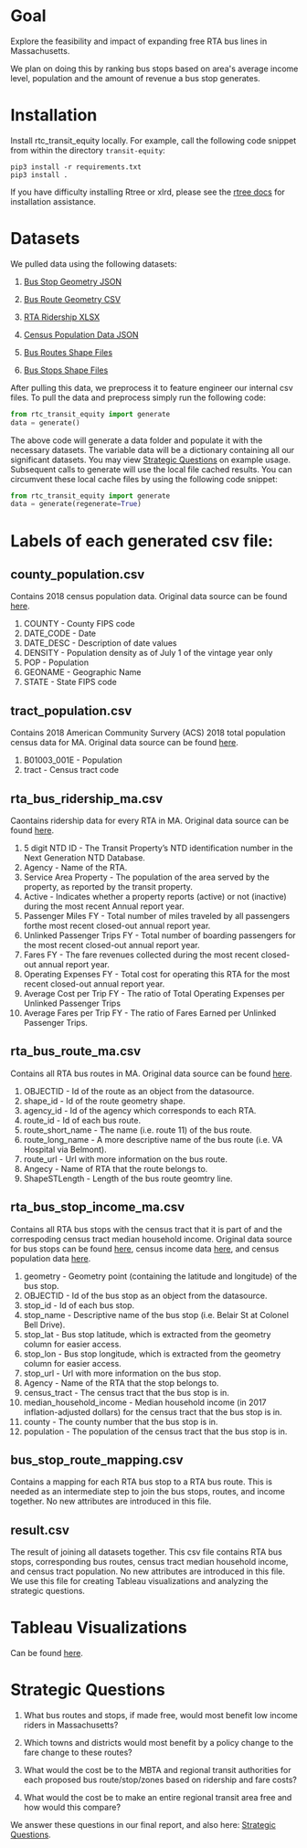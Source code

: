 # Goal
Explore the feasibility and impact of expanding free RTA bus lines in Massachusetts.

We plan on doing this by ranking bus stops based on area's average income level, population and the amount of revenue a bus stop generates.

# Installation
Install rtc_transit_equity locally. For example, call the following code snippet from within the directory `transit-equity`:

```
pip3 install -r requirements.txt
pip3 install .
```

If you have difficulty installing Rtree or xlrd, please see the [rtree docs](https://toblerity.org/rtree/) for installation assistance. 

# Datasets
We pulled data using the following datasets:

1. [Bus Stop Geometry JSON](https://gis.massdot.state.ma.us/arcgis/rest/services/Multimodal/RTAs/FeatureServer/1/query?where=1%3D1&outFields=*&outSR=4326&f=json)

2. [Bus Route Geometry CSV](https://opendata.arcgis.com/datasets/1cb5c63d6f114f8a94c6d5a0e03ae62e_0.csv?outSR=%7B%22latestWkid%22%3A3857%2C%22wkid%22%3A102100%7D)

3. [RTA Ridership XLSX](https://www.transit.dot.gov/sites/fta.dot.gov/files/2020-10/August%202020%20Adjusted%20Database.xlsx)

4. [Census Population Data JSON](https://api.census.gov/data/2018/pep/population?get=COUNTY,DATE_CODE,DATE_DESC,DENSITY,POP,GEONAME,STATE&for=county:*&in=state:25)

5. [Bus Routes Shape Files](https://opendata.arcgis.com/datasets/1cb5c63d6f114f8a94c6d5a0e03ae62e_0.zip)

6. [Bus Stops Shape Files](https://opendata.arcgis.com/datasets/9f0b255b1a314b70a396d93d4425f531_1.zip)

After pulling this data, we preprocess it to feature engineer our internal csv files. To pull the data and preprocess simply run the following code:

```python
from rtc_transit_equity import generate
data = generate()
```

The above code will generate a data folder and populate it with the necessary datasets. The variable data will be a dictionary containing all our significant datasets. You may view [Strategic Questions](https://github.com/cumason123/transit-equity/blob/master/notebooks/StrategicQuestions.ipynb) on example usage. Subsequent calls to generate will use the local file cached results. You can circumvent these local cache files by using the following code snippet:

```python
from rtc_transit_equity import generate
data = generate(regenerate=True)
```

# Labels of each generated csv file:

## county_population.csv
Contains 2018 census population data. Original data source can be found [here](https://api.census.gov/data/2018/pep/population?get=COUNTY,DATE_CODE,DATE_DESC,DENSITY,POP,GEONAME,STATE&for=county:*&in=state:25).
1. COUNTY - County FIPS code
2. DATE_CODE - Date 
3. DATE_DESC - Description of date values
4. DENSITY - Population density as of July 1 of the vintage year only
5. POP - Population
6. GEONAME - Geographic Name
7. STATE - State FIPS code

## tract_population.csv
Contains 2018 American Community Survery (ACS) 2018 total population census data for MA. Original data source can be found [here](https://api.census.gov/data/2018/acs/acs5?get=B01003_001E&for=tract:*&in=state:25).
1. B01003_001E - Population
2. tract - Census tract code

## rta_bus_ridership_ma.csv
Caontains ridership data for every RTA in MA. Original data source can be found [here](https://www.transit.dot.gov/sites/fta.dot.gov/files/2020-10/August%202020%20Adjusted%20Database.xlsx).
1. 5 digit NTD ID - The Transit Property’s NTD identification number in the Next Generation NTD Database.
2. Agency - Name of the RTA.
3. Service Area Property - The population of the area served by the property, as reported by the transit property.
4. Active - Indicates whether a property reports (active) or not (inactive) during the most recent Annual report year.
5. Passenger Miles FY - Total number of miles traveled by all passengers forthe most recent closed-out annual report year.
6. Unlinked Passenger Trips FY - Total number of boarding passengers for the most recent closed-out annual report year. 
7. Fares FY - The fare revenues collected during the most recent closed-out annual report year.
8. Operating Expenses FY - Total cost for operating this RTA for the most recent closed-out annual report year.
9. Average Cost per Trip FY - The ratio of Total Operating Expenses per Unlinked Passenger Trips
10. Average Fares per Trip FY - The ratio of Fares Earned per Unlinked Passenger Trips.

## rta_bus_route_ma.csv
Contains all RTA bus routes in MA. Original data source can be found [here](https://hub.arcgis.com/datasets/MassDOT::rta-bus-routes?selectedAttribute=continuous_drop_off).
1. OBJECTID - Id of the route as an object from the datasource. 
2. shape_id - Id of the route geometry shape.
3. agency_id - Id of the agency which corresponds to each RTA.
4. route_id - Id of each bus route.
5. route_short_name - The name (i.e. route 11) of the bus route.
6. route_long_name - A more descriptive name of the bus route (i.e. VA Hospital via Belmont).
8. route_url - Url with more information on the bus route.
9. Angecy - Name of RTA that the route belongs to.
10. ShapeSTLength - Length of the bus route geomtry line.

## rta_bus_stop_income_ma.csv
Contains all RTA bus stops with the census tract that it is part of and the correspoding census tract median household income. Original data source for bus stops can be found [here](https://hub.arcgis.com/datasets/MassDOT::rta-bus-stops), census income data [here](https://api.census.gov/data/2018/acs/acs5?get=B19013_001E&for=tract:*&in=state:25), and census population data [here](https://api.census.gov/data/2018/acs/acs5?get=B00001_001E&for=tract:*&in=state:25).
1. geometry - Geometry point (containing the latitude and longitude) of the bus stop.
2. OBJECTID - Id of the bus stop as an object from the datasource. 
3. stop_id - Id of each bus stop.
4. stop_name - Descriptive name of the bus stop (i.e. Belair St at Colonel Bell Drive).
5. stop_lat - Bus stop latitude, which is extracted from the geometry column for easier access.
6. stop_lon - Bus stop longitude, which is extracted from the geometry column for easier access.
7. stop_url - Url with more information on the bus stop.
8. Agency - Name of the RTA that the stop belongs to.
9. census_tract - The census tract that the bus stop is in.
10. median_household_income - Median household income (in 2017 inflation-adjusted dollars) for the census tract that the bus stop is in.
11. county - The county number that the bus stop is in.
12. population - The population of the census tract that the bus stop is in.

## bus_stop_route_mapping.csv
Contains a mapping for each RTA bus stop to a RTA bus route. This is needed as an intermediate step to join the bus stops, routes, and income together. No new attributes are introduced in this file. 

## result.csv
The result of joining all datasets together. This csv file contains RTA bus stops, corresponding bus routes, census tract median household income, and census tract population. No new attributes are introduced in this file. We use this file for creating Tableau visualizations and analyzing the strategic questions.

# Tableau Visualizations
Can be found [here](https://public.tableau.com/views/final_16067610536060/Dashboard1?:language=en&:display_count=y&publish=yes&:origin=viz_share_link).

# Strategic Questions
1. What bus routes and stops, if made free, would most benefit low income riders in Massachusetts?

2. Which towns and districts would most benefit by a policy change to the fare change to these routes?

3. What would the cost be to the MBTA and regional transit authorities for each proposed bus route/stop/zones based on ridership and fare costs?

4. What would the cost be to make an entire regional transit area free and how would this compare?

We answer these questions in our final report, and also here: [Strategic Questions](https://github.com/cumason123/transit-equity/blob/master/notebooks/StrategicQuestions.ipynb).
